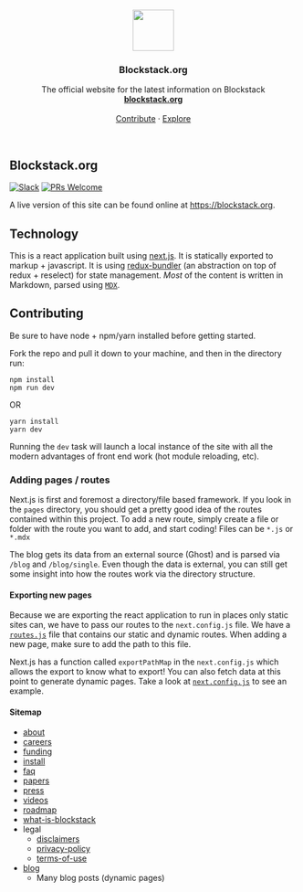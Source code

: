 <p align="center">
  <br>
  <a href="https://blockstack.org">
    <img src="https://media.githubusercontent.com/media/blockstack/designs/master/logo/RGB/bug/blockstack-bug-rounded-256x256.png" width=72 height=72>
  </a>

  <h3 align="center">Blockstack.org</h3>

  <p align="center">
    The official website for the latest information on Blockstack
    <br>
    <a href="http://blockstack.org"><strong>blockstack.org</strong></a>
    <br>
    <br>
    <a href="https://github.com/blockstack/blockstack.org#contributing">Contribute</a>
    &middot;
    <a href="https://github.com/blockstack/">Explore</a>
  </p>
</p>

<br>

## Blockstack.org

[![Slack](https://img.shields.io/badge/join-slack-e32072.svg?style=flat)](http://slack.blockstack.org)
[![PRs Welcome](https://img.shields.io/badge/PRs-welcome-brightgreen.svg?style=flat)](http://makeapullrequest.com)

A live version of this site can be found online at https://blockstack.org.

## Technology

This is a react application built using [next.js](https://github.com/zeit/next.js/). It is statically exported to markup + javascript. It is using [redux-bundler]() (an abstraction on top of redux + reselect) for state management. _Most_ of the content is written in Markdown, parsed using [`MDX`]().

## Contributing

Be sure to have node + npm/yarn installed before getting started.

Fork the repo and pull it down to your machine, and then in the directory run:

```
npm install
npm run dev
```

OR

```
yarn install
yarn dev
```

Running the `dev` task will launch a local instance of the site with all the modern advantages of front end work (hot module reloading, etc).

### Adding pages / routes

Next.js is first and foremost a directory/file based framework. If you look in the `pages` directory, you should get a pretty good idea of the routes contained within this project. To add a new route, simply create a file or folder with the route you want to add, and start coding! Files can be `*.js` or `*.mdx`

The blog gets its data from an external source (Ghost) and is parsed via `/blog` and `/blog/single`. Even though the data is external, you can still get some insight into how the routes work via the directory structure.

#### Exporting new pages

Because we are exporting the react application to run in places only static sites can, we have to pass our routes to the `next.config.js` file. We have a [`routes.js`](https://github.com/blockstack/blockstack.org/blob/master/routes.js) file that contains our static and dynamic routes. When adding a new page, make sure to add the path to this file.

Next.js has a function called `exportPathMap` in the `next.config.js` which allows the export to know what to export! You can also fetch data at this point to generate dynamic pages. Take a look at [`next.config.js`](https://github.com/blockstack/blockstack.org/blob/master/next.config.js) to see an example.

#### Sitemap

- [about](https://blockstack.org/about)
- [careers](https://blockstack.org/careers)
- [funding](https://blockstack.org/funding)
- [install](https://blockstack.org/install)
- [faq](https://blockstack.org/faq)
- [papers](https://blockstack.org/papers)
- [press](https://blockstack.org/press)
- [videos](https://blockstack.org/videos)
- [roadmap](https://blockstack.org/roadmap)
- [what-is-blockstack](https://blockstack.org/what-is-blockstack)
- legal
  - [disclaimers](https://blockstack.org/legal/disclaimers)
  - [privacy-policy](https://blockstack.org/legal/privacy-policy)
  - [terms-of-use](https://blockstack.org/legal/terms-of-use)
- [blog](https://blockstack.org/blog)
  - Many blog posts (dynamic pages)
